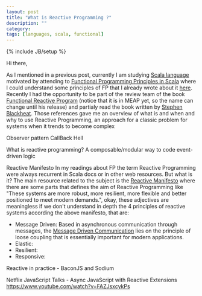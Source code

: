 ```yaml
---
layout: post
title: "What is Reactive Programming ?"
description: ""
category: 
tags: [languages, scala, functional]
---
```

{% include JB/setup %}

  
Hi there,

As I mentioned in a previous post, currently I am studying <a href="http://www.scala-lang.org" target="_blank">Scala language</a> motivated by attending to <a href="https://www.coursera.org/course/progfun">Functional Programming Principles in Scala</a> where I could understand some principles of FP that I already wrote about it [here](http://rafaelcfreire.github.io/2014/10/30/Where-to-start-with-functional-programming/). Recently I had the opportunity to be part of the review team of the book <a href="http://www.manning.com/blackheath/">Functional Reactive Program</a> (notice that it is in MEAP yet, so the name can change until his release) and partialy read the book written by <a href="http://blog.reactiveprogramming.org/">Stephen Blackheat</a>. Those references gave me an overview of what is and when and why to use Reactive Programming, an approach for a classic problem for systems when it trends to become complex



Observer pattern
CallBack Hell


What is reactive programming?
A composable/modular way to code event-driven logic


Reactive Manifesto
In my readings about FP the term Reactive Programming were always recurrent in Scala docs or in other web resources. But what is it? The main resource related to the subject is the [Reactive Manifesto](http://www.reactivemanifesto.org) where there are some parts that defines the aim of Reactive Programming like "These systems are more robust, more resilient, more flexible and better positioned to meet modern demands.", okay, these adjectives are meaningless if we don't understand in depth the 4 principles of reactive systems according the above manifesto, that are: 

- Message Driven: Based in asynchronous communication through messages, the <a href="http://www.enterpriseintegrationpatterns.com/MessagingComponentsIntro.html" target="_blank">Message Driven Communication</a> lies on the principle of loose coupling that is essentially important for modern applications. 
- Elastic:
- Resilient:
- Responsive:

Reactive in practice - BaconJS and Sodium


Netflix JavaScript Talks - Async JavaScript with Reactive Extensions
https://www.youtube.com/watch?v=FAZJsxcykPs

<script type="text/javascript" src="/js/main.js"></script>